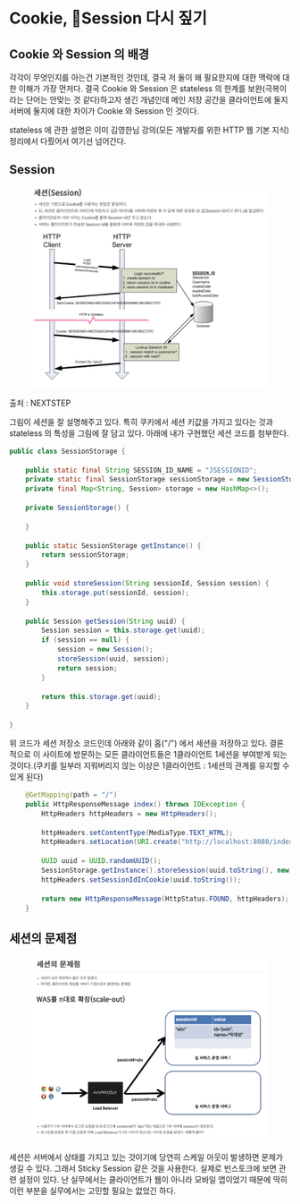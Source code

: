 # Cookie, Session 다시 짚기

## Cookie 와 Session 의 배경

각각이 무엇인지를 아는건 기본적인 것인데, 결국 저 둘이 왜 필요한지에 대한 맥락에 대한 이해가 가장 먼저다. 결국 Cookie 와 Session 은 stateless 의 한계를 보완(극복이라는 단어는 안맞는 것 같다)하고자 생긴 개념인데 메인 저장 공간을 클라이언트에 둘지 서버에 둘지에 대한 차이가 Cookie 와 Session 인 것이다.

stateless 에 관한 설명은 이미 김영한님 강의(모든 개발자를 위한 HTTP 웹 기본 지식) 정리에서 다뤘어서 여기선 넘어간다.



## Session

<figure><img src="../../../.gitbook/assets/image (2) (1) (1) (1) (1).png" alt=""><figcaption></figcaption></figure>

출처 : NEXTSTEP



그림이 세션을 잘 설명해주고 있다. 특히 쿠키에서 세션 키값을 가지고 있다는 것과 stateless 의 특성을 그림에 잘 담고 있다. 아래에 내가 구현했던 세션 코드를 첨부한다.

```java
public class SessionStorage {

    public static final String SESSION_ID_NAME = "JSESSIONID";
    private static final SessionStorage sessionStorage = new SessionStorage();
    private final Map<String, Session> storage = new HashMap<>();

    private SessionStorage() {

    }

    public static SessionStorage getInstance() {
        return sessionStorage;
    }

    public void storeSession(String sessionId, Session session) {
        this.storage.put(sessionId, session);
    }

    public Session getSession(String uuid) {
        Session session = this.storage.get(uuid);
        if (session == null) {
            session = new Session();
            storeSession(uuid, session);
            return session;
        }

        return this.storage.get(uuid);
    }

}
```

위 코드가 세션 저장소 코드인데 아래와 같이 홈("/") 에서 세션을 저장하고 있다. 결론적으로 이 사이트에 방문하는 모든 클라이언트들은 1클라이언트 1세션을 부여받게 되는 것이다.(쿠키를 일부러 지워버리지 않는 이상은 1클라이언트 : 1세션의 관계를 유지할 수 있게 된다)

```java
    @GetMapping(path = "/")
    public HttpResponseMessage index() throws IOException {
        HttpHeaders httpHeaders = new HttpHeaders();

        httpHeaders.setContentType(MediaType.TEXT_HTML);
        httpHeaders.setLocation(URI.create("http://localhost:8080/index.html").toString());

        UUID uuid = UUID.randomUUID();
        SessionStorage.getInstance().storeSession(uuid.toString(), new Session());
        httpHeaders.setSessionIdInCookie(uuid.toString());

        return new HttpResponseMessage(HttpStatus.FOUND, httpHeaders);
    }

```



## 세션의 문제점

<figure><img src="../../../.gitbook/assets/image (3) (1) (1) (1).png" alt=""><figcaption></figcaption></figure>

세션은 서버에서 상태를 가지고 있는 것이기에 당연히 스케일 아웃이 발생하면 문제가 생길 수 있다. 그래서 Sticky Session 같은 것을 사용한다. 실제로 빈스토크에 보면 관련 설정이 있다. 난 실무에서는 클라이언트가 웹이 아니라 모바일 앱이었기 때문에 딱히 이런 부분을 실무에서는 고민할 필요는 없었긴 하다.

